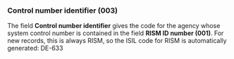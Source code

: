 ### Control number identifier (003)

The field **Control number identifier** gives the code for the agency whose system control number is contained in the field **RISM ID number (001)**. For new records, this is always RISM, so the ISIL code for RISM is automatically generated: DE-633
